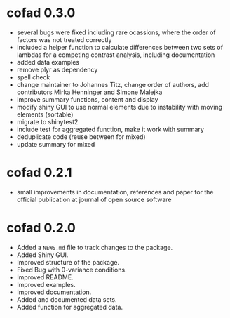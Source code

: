 #

# cofad 0.3.0

* several bugs were fixed including rare ocassions, where the order of factors was not treated correctly
* included a helper function to calculate differences between two sets of lambdas for a competing contrast analysis, including documentation
* added data examples
* remove plyr as dependency
* spell check
* change maintainer to Johannes Titz, change order of authors, add contributors Mirka Henninger and Simone Malejka
* improve summary functions, content and display
* modify shiny GUI to use normal elements due to instability with moving elements (sortable)
* migrate to shinytest2
* include test for aggregated function, make it work with summary
* deduplicate code (reuse between for mixed)
* update summary for mixed

# cofad 0.2.1

* small improvements in documentation, references and paper for the official
publication at journal of open source software

# cofad 0.2.0

* Added a `NEWS.md` file to track changes to the package.
* Added Shiny GUI.
* Improved structure of the package.
* Fixed Bug with 0-variance conditions.
* Improved README.
* Improved examples.
* Improved documentation.
* Added and documented data sets.
* Added function for aggregated data.
